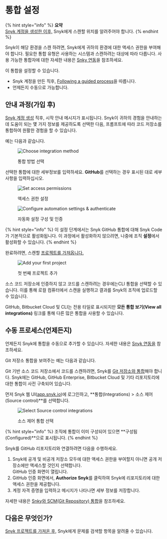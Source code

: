 # 통합 설정

{% hint style="info" %}
**요약**\
[Snyk 계정을 생성한 이후,](create-or-log-in-to-a-snyk-account.md)  Snyk에게 스캔할 위치를 알려주어야 합니다.
{% endhint %}

Snyk이 해당 환경을 스캔 하려면, Snyk에게 귀하의 환경에 대한 액세스 권한을 부여해야 합니다. 필요한 통합 유형은 사용하는 시스템과 스캔하려는 대상에 따라 다릅니다. 사용 가능한 통합자에 대한 자세한 내용은 [Snky 연동](../../integrate-with-snyk/)을 참조하세요.

이 통합을 설정할 수 있습니다.

* Snyk 계정을 만든 직후, [Following a guided process](set-up-an-integration.md#guided-process-after-signup)을 따릅니다.
* 언제든지 수동으로 가능합니다.

## 안내 과정(가입 후)

[Snyk 계정 생성](create-or-log-in-to-a-snyk-account.md) 직후, 시작 안내 메시지가 표시됩니다. Snyk이 귀하의 경험을 안내하는 데 도움이 되는 몇 가지 정보를 제공하도록 선택한 다음, 프롬프트에 따라 코드 저장소를 통합하여 원활한 경험을 할 수 있습니다.

예는 다음과 같습니다.

<figure><img src="../../.gitbook/assets/Screenshot 2023-05-16 at 9.36.53 AM.png" alt="Choose integration method"><figcaption><p>통합 방법 선택</p></figcaption></figure>

선택한 통합에 대한 세부정보를 입력하세요. **GitHub**를 선택하는 경우 표시된 대로 세부사항을 입력하십시오.

<figure><img src="../../.gitbook/assets/Screenshot 2023-05-16 at 9.37.34 AM.png" alt="Set access permissions"><figcaption><p>액세스 권한 설정</p></figcaption></figure>

<figure><img src="../../.gitbook/assets/Screenshot 2023-05-16 at 9.39.45 AM.png" alt="Configure automation settings &#x26; authenticate"><figcaption><p>자동화 설정 구성 및 인증</p></figcaption></figure>

{% hint style="info" %}
이 설정 단계에서는 Snyk GitHub 통합에 대해 Snyk Code가 기본적으로 활성화됩니다. 이 과정에서 활성화하지 않으려면, 나중에 조직 **설정**에서 활성화할 수 있습니다.
{% endhint %}

완료하려면, 스캔할 [프로젝트를 가져옵니다.](import-a-project.md)

<figure><img src="../../.gitbook/assets/image (248) (1).png" alt="Add your first project"><figcaption><p>첫 번째 프로젝트 추가</p></figcaption></figure>

소스 코드 저장소에 인증하지 않고 코드를 스캔하려는 경우에는CLI 통합을 선택할 수 있습니다. 이를 통해 로컬 컴퓨터에서 스캔을 실행하고 결과를 Snyk의 조직에 업로드할 수 있습니다.

GitHub, Bitbucket Cloud 및 CLI는 전용 타일로 표시되지만 **모든 통합 보기(View all integrations)** 링크를 통해 다른 많은 통합을 사용할 수 있습니다.

## 수동 프로세스(언제든지)

언제든지 Snyk에 통합을 수동으로 추가할 수 있습니다. 자세한 내용은 [Snyk 연동을](../../integrate-with-snyk/) 참조하세요.

Git 저장소 통합을 보여주는 예는 다음과 같습니다.

Git 기반 소스 코드 저장소에서 코드를 스캔하려면, Snyk를 [Git 저장소와 통합](../../integrate-with-snyk/git-repositories-scms-integrations-with-snyk/)해야 합니다. Snyk에는 GitHub, GitHub Enterprise, Bitbucket Cloud 및 기타 리포지토리에 대한 통합이 사전 구축되어 있습니다.

먼저 Snyk 웹 UI([app.snyk.io](https://app.snyk.io))에 로그인하고, **통합(Integrations) > 소스 제어(Source control)**를 선택합니다.

<div align="left">

<figure><img src="../../.gitbook/assets/Screenshot 2022-07-26 at 13.26.22.png" alt="Select Source control integrations"><figcaption><p>소스 제어 통합 선택</p></figcaption></figure>

</div>

{% hint style="info" %}
조직에 통합이 이미 구성되어 있으면 **구성됨(Configured)**으로 표시됩니다.
{% endhint %}

Snyk를 GitHub 리포지토리와 연결하려면 다음을 수행하세요.

1. Snyk에 공개 및 비공개 저장소 모두에 대한 액세스 권한을 부여할지 아니면 공개 저장소에만 액세스할 것인지 선택합니다.\
   GitHub 인증 화면이 열립니다.
2. GitHub 인증 화면에서, **Authorize Snyk**를 클릭하여 Snyk에 리포지토리에 대한 액세스 권한을 제공합니다.
3. 계정 자격 증명을 입력하고 메시지가 나타나면 세부 정보를 저장합니다.

자세한 내용은 [Snky와  SCM(Git Repository) 통합](../../integrate-with-snyk/git-repositories-scms-integrations-with-snyk/)을 참조하세요.&#x20;

## 다음은 무엇인가?

[Snyk 프로젝트를 가져온 후](import-a-project.md), Snyk에게 문제를 검색할 항목을 알려줄 수 있습니다.

